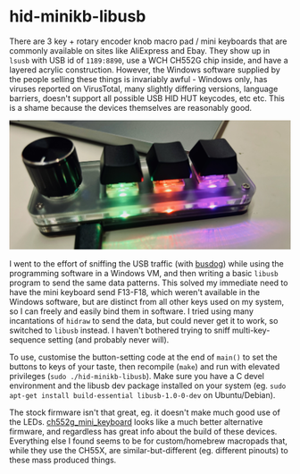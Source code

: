 hid-minikb-libusb
=================

There are 3 key + rotary encoder knob macro pad / mini keyboards that are commonly available on sites like AliExpress and Ebay.  They show up in `lsusb` with USB id of `1189:8890`, use a WCH CH552G chip inside, and have a layered acrylic construction.  However, the Windows software supplied by the people selling these things is invariably awful - Windows only, has viruses reported on VirusTotal, many slightly differing versions, language barriers, doesn't support all possible USB HID HUT keycodes, etc etc.  This is a shame because the devices themselves are reasonably good.

![Keyboard](https://raw.githubusercontent.com/eccherda/ch552g_mini_keyboard/26b75c0c1a6dd054dadb68924cc616cfd2ed6ee2/img/keyboard.jpeg)

I went to the effort of sniffing the USB traffic (with [busdog](https://github.com/djpnewton/busdog)) while using the programming software in a Windows VM, and then writing a basic `libusb` program to send the same data patterns.  This solved my immediate need to have the mini keyboard send F13-F18, which weren't available in the Windows software, but are distinct from all other keys used on my system, so I can freely and easily bind them in software.  I tried using many incantations of `hidraw` to send the data, but could never get it to work, so switched to `libusb` instead.  I haven't bothered trying to sniff multi-key-sequence setting (and probably never will).

To use, customise the button-setting code at the end of `main()` to set the buttons to keys of your taste, then recompile (`make`) and run with elevated privileges (`sudo ./hid-minikb-libusb`).  Make sure you have a C devel environment and the libusb dev package installed on your system (eg. `sudo apt-get install build-essential libusb-1.0-0-dev` on Ubuntu/Debian).

The stock firmware isn't that great, eg. it doesn't make much good use of the LEDs.  [ch552g_mini_keyboard](https://github.com/eccherda/ch552g_mini_keyboard) looks like a much better alternative firmware, and regardless has great info about the build of these devices.  Everything else I found seems to be for custom/homebrew macropads that, while they use the CH55X, are similar-but-different (eg. different pinouts) to these mass produced things.
